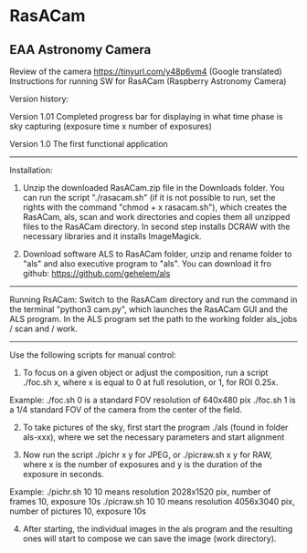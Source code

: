 # RasACam
EAA Astronomy Camera
--------------------
Review of the camera https://tinyurl.com/y48p6vm4 (Google translated)
Instructions for running SW for RasACam (Raspberry Astronomy Camera)

Version history:

Version 1.01
Completed progress bar for displaying in what time phase is sky capturing
(exposure time x number of exposures)

Version 1.0
The first functional application

---------------------------------
Installation:
1. Unzip the downloaded RasACam.zip file in the Downloads folder. You can run the script
"./rasacam.sh" (if it is not possible to run, set the rights with the command "chmod + x rasacam.sh"),
which creates the RasACam, als, scan and work directories and copies them all
unzipped files to the RasACam directory. In second step installs DCRAW
with the necessary libraries and it installs ImageMagick.

2. Download software ALS to RasACam folder, unzip and rename folder to "als" and also
executive program to "als". You can download it fro github: https://github.com/gehelem/als

--------------------------
Running RsACam:
Switch to the RasACam directory and run the command in the terminal
"python3 cam.py", which launches the RasACam GUI and the ALS program. In the ALS program
set the path to the working folder als_jobs / scan and / work.

----------------------------
Use the following scripts for manual control:

1. To focus on a given object or adjust the composition, run a script
./foc.sh x, where x is equal to 0 at full resolution, or 1, for ROI 0.25x.

Example:
./foc.sh 0 is a standard FOV resolution of 640x480 pix
./foc.sh 1 is a 1/4 standard FOV of the camera from the center of the field.

2. To take pictures of the sky, first start the program ./als (found in
folder als-xxx), where we set the necessary parameters and start alignment

3. Now run the script ./pichr x y for JPEG, or ./picraw.sh x y for RAW, where
x is the number of exposures and y is the duration of the exposure in seconds.

Example:
./pichr.sh 10 10 means resolution 2028x1520 pix, number of frames 10, exposure 10s
./picraw.sh 10 10 means resolution 4056x3040 pix, number of pictures 10, exposure 10s

4. After starting, the individual images in the als program and the resulting ones will start to compose
we can save the image (work directory).
